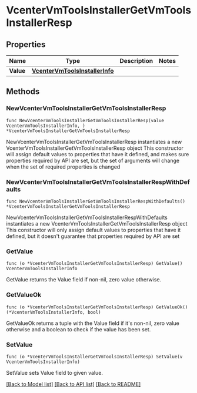 # VcenterVmToolsInstallerGetVmToolsInstallerResp

## Properties

Name | Type | Description | Notes
------------ | ------------- | ------------- | -------------
**Value** | [**VcenterVmToolsInstallerInfo**](VcenterVmToolsInstallerInfo.md) |  | 

## Methods

### NewVcenterVmToolsInstallerGetVmToolsInstallerResp

`func NewVcenterVmToolsInstallerGetVmToolsInstallerResp(value VcenterVmToolsInstallerInfo, ) *VcenterVmToolsInstallerGetVmToolsInstallerResp`

NewVcenterVmToolsInstallerGetVmToolsInstallerResp instantiates a new VcenterVmToolsInstallerGetVmToolsInstallerResp object
This constructor will assign default values to properties that have it defined,
and makes sure properties required by API are set, but the set of arguments
will change when the set of required properties is changed

### NewVcenterVmToolsInstallerGetVmToolsInstallerRespWithDefaults

`func NewVcenterVmToolsInstallerGetVmToolsInstallerRespWithDefaults() *VcenterVmToolsInstallerGetVmToolsInstallerResp`

NewVcenterVmToolsInstallerGetVmToolsInstallerRespWithDefaults instantiates a new VcenterVmToolsInstallerGetVmToolsInstallerResp object
This constructor will only assign default values to properties that have it defined,
but it doesn't guarantee that properties required by API are set

### GetValue

`func (o *VcenterVmToolsInstallerGetVmToolsInstallerResp) GetValue() VcenterVmToolsInstallerInfo`

GetValue returns the Value field if non-nil, zero value otherwise.

### GetValueOk

`func (o *VcenterVmToolsInstallerGetVmToolsInstallerResp) GetValueOk() (*VcenterVmToolsInstallerInfo, bool)`

GetValueOk returns a tuple with the Value field if it's non-nil, zero value otherwise
and a boolean to check if the value has been set.

### SetValue

`func (o *VcenterVmToolsInstallerGetVmToolsInstallerResp) SetValue(v VcenterVmToolsInstallerInfo)`

SetValue sets Value field to given value.



[[Back to Model list]](../README.md#documentation-for-models) [[Back to API list]](../README.md#documentation-for-api-endpoints) [[Back to README]](../README.md)


